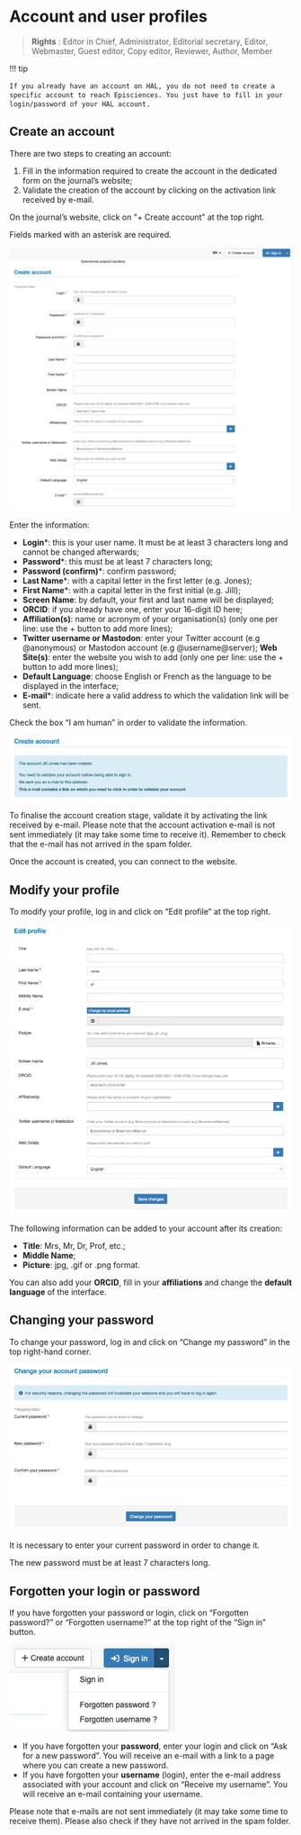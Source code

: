 # Account and user profiles
> **Rights** : Editor in Chief, Administrator, Editorial secretary, Editor, Webmaster, Guest editor, Copy editor, Reviewer, Author, Member


<!-- https://squidfunk.github.io/mkdocs-material/reference/admonitions/ -->
!!! tip

    If you already have an account on HAL, you do not need to create a specific account to reach Episciences. You just have to fill in your login/password of your HAL account.

## Create an account
There are two steps to creating an account:
1. Fill in the information required to create the account in the dedicated form on the journal’s website;
2. Validate the creation of the account by clicking on the activation link received by e-mail.

On the journal’s website, click on "+ Create account" at the top right.

Fields marked with an asterisk are required.

![Alt text](img/account-1.png "Create account")

Enter the information:
+ **Login***: this is your user name. It must be at least 3 characters long and cannot be changed afterwards;
+ **Password***: this must be at least 7 characters long;
+ **Password (confirm)***: confirm password;
+ **Last Name***: with a capital letter in the first letter (e.g. Jones);
+ **First Name***: with a capital letter in the first initial (e.g. Jill);
+ **Screen Name**: by default, your first and last name will be displayed;
+ **ORCID**: if you already have one, enter your 16-digit ID here;
+ **Affiliation(s)**: name or acronym of your organisation(s) (only one per line: use the + button to add more lines);
+ **Twitter username or Mastodon**: enter your Twitter account (e.g @anonymous) or Mastodon account (e.g 
  @username@server);
  **Web Site(s)**: enter the website you wish to add (only one per line: use the + button to add more lines);
+ **Default Language**: choose English or French as the language to be displayed in the interface;
+ **E-mail***: indicate here a valid address to which the validation link will be sent.

Check the box “I am human” in order to validate the information.

![Alt text](img/account-2.png "Validate the creation of the account")

To finalise the account creation stage, validate it by activating the link received by e-mail. Please note that the account activation e-mail is not sent immediately (it may take some time to receive it). Remember to check that the e-mail has not arrived in the spam folder.

Once the account is created, you can connect to the website.

## Modify your profile
To modify your profile, log in and click on “Edit profile” at the top right.

![Alt text](img/account-3.png "Edit profile")

The following information can be added to your account after its creation:
+ **Title**: Mrs, Mr, Dr, Prof, etc.;
+ **Middle Name**;
+ **Picture**: jpg, .gif or .png format.

You can also add your **ORCID**, fill in your **affiliations** and change the **default language** of the interface.

## Changing your password
To change your password, log in and click on “Change my password” in the top right-hand corner.

![Alt text](img/account-4.png "Change my password")

It is necessary to enter your current password in order to change it.

The new password must be at least 7 characters long.

## Forgotten your login or password
If you have forgotten your password or login, click on “Forgotten password?” or “Forgotten username?” at the top right of the “Sign in” button.

![Alt text](img/account-5.png "Forgotten username or password")

+ If you have forgotten your **password**, enter your login and click on “Ask for a new password”. You will receive an e-mail with a link to a page where you can create a new password.
+ If you have forgotten your **username** (login), enter the e-mail address associated with your account and click on 
  “Receive my username”. You will receive an e-mail containing your username.

Please note that e-mails are not sent immediately (it may take some time to receive them). Please also check if they have not arrived in the spam folder.